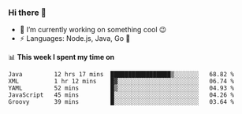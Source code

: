 ### Hi there 👋

<!--
**nodejh/nodejh** is a ✨ _special_ ✨ repository because its `README.md` (this file) appears on your GitHub profile.

Here are some ideas to get you started:

- 🔭 I’m currently working on ...
- 🌱 I’m currently learning ...
- 👯 I’m looking to collaborate on ...
- 🤔 I’m looking for help with ...
- 💬 Ask me about ...
- 📫 How to reach me: ...
- 😄 Pronouns: ...
- ⚡ Fun fact: ...
-->

- 🔭 I’m currently working on something cool :wink:
- ⚡ Languages: Node.js, Java, Go :thought_balloon:

📊 **This week I spent my time on**

<!--START_SECTION:waka-->
```text
Java         12 hrs 17 mins  █████████████████▒░░░░░░░   68.82 % 
XML          1 hr 12 mins    █▓░░░░░░░░░░░░░░░░░░░░░░░   06.74 % 
YAML         52 mins         █▒░░░░░░░░░░░░░░░░░░░░░░░   04.93 % 
JavaScript   45 mins         █░░░░░░░░░░░░░░░░░░░░░░░░   04.26 % 
Groovy       39 mins         █░░░░░░░░░░░░░░░░░░░░░░░░   03.64 % 
```
<!--END_SECTION:waka-->


<!--
:traffic_light: **Visitors**

![visitors](https://visitor-badge.glitch.me/badge?page_id=nodejh.nodejh)
-->
